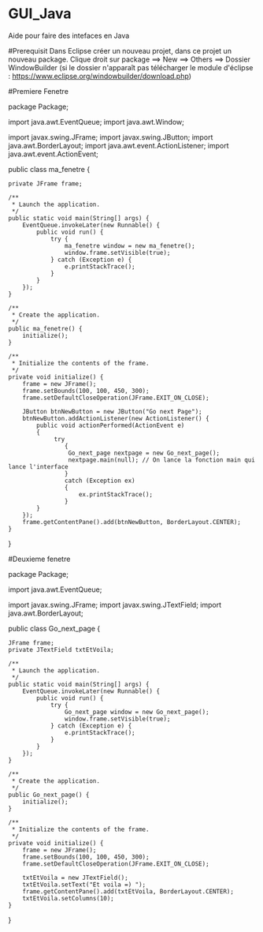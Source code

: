 # GUI_Java
Aide pour faire des intefaces en Java


#Prerequisit
Dans Eclipse créer un nouveau projet, dans ce projet un nouveau package.
Clique droit sur package ==> New ==> Others ==> Dossier WindowBuilder (si le dossier n'apparaît pas télécharger le module d'éclipse : https://www.eclipse.org/windowbuilder/download.php)


#Premiere Fenetre

package Package;

import java.awt.EventQueue;
import java.awt.Window;

import javax.swing.JFrame;
import javax.swing.JButton;
import java.awt.BorderLayout;
import java.awt.event.ActionListener;
import java.awt.event.ActionEvent;

public class ma_fenetre {

	private JFrame frame;

	/**
	 * Launch the application.
	 */
	public static void main(String[] args) {
		EventQueue.invokeLater(new Runnable() {
			public void run() {
				try {
					ma_fenetre window = new ma_fenetre();
					window.frame.setVisible(true);
				} catch (Exception e) {
					e.printStackTrace();
				}
			}
		});
	}

	/**
	 * Create the application.
	 */
	public ma_fenetre() {
		initialize();
	}

	/**
	 * Initialize the contents of the frame.
	 */
	private void initialize() {
		frame = new JFrame();
		frame.setBounds(100, 100, 450, 300);
		frame.setDefaultCloseOperation(JFrame.EXIT_ON_CLOSE);
		
		JButton btnNewButton = new JButton("Go next Page");
		btnNewButton.addActionListener(new ActionListener() {
			public void actionPerformed(ActionEvent e) 
			{
				 try
			        {
					 Go_next_page nextpage = new Go_next_page();
					 nextpage.main(null); // On lance la fonction main qui lance l'interface
			        }
			        catch (Exception ex)
			        {
			            ex.printStackTrace();
			        }
			}
		});
		frame.getContentPane().add(btnNewButton, BorderLayout.CENTER);
	}

}


#Deuxieme fenetre

package Package;

import java.awt.EventQueue;

import javax.swing.JFrame;
import javax.swing.JTextField;
import java.awt.BorderLayout;

public class Go_next_page {

	JFrame frame;
	private JTextField txtEtVoila;

	/**
	 * Launch the application.
	 */
	public static void main(String[] args) {
		EventQueue.invokeLater(new Runnable() {
			public void run() {
				try {
					Go_next_page window = new Go_next_page();
					window.frame.setVisible(true);
				} catch (Exception e) {
					e.printStackTrace();
				}
			}
		});
	}

	/**
	 * Create the application.
	 */
	public Go_next_page() {
		initialize();
	}

	/**
	 * Initialize the contents of the frame.
	 */
	private void initialize() {
		frame = new JFrame();
		frame.setBounds(100, 100, 450, 300);
		frame.setDefaultCloseOperation(JFrame.EXIT_ON_CLOSE);
		
		txtEtVoila = new JTextField();
		txtEtVoila.setText("Et voila =) ");
		frame.getContentPane().add(txtEtVoila, BorderLayout.CENTER);
		txtEtVoila.setColumns(10);
	}

}
